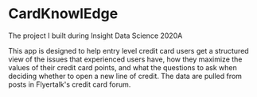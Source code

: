 # CardKnowlEdge
The project I built during Insight Data Science 2020A

This app is designed to help entry level credit card users get a structured view of the issues that experienced users have, how they maximize the values of their credit card points, and what the questions to ask when deciding whether to open a new line of credit.
The data are pulled from posts in Flyertalk's credit card forum.
